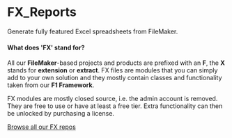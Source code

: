 # FX_Reports

Generate fully featured Excel spreadsheets from FileMaker.

#### What does 'FX' stand for? 

All our **FileMaker**-based projects and products are prefixed with an **F**, the **X** stands for **extension** or **extract**. FX files are modules that you can simply add to your own solution and they mostly contain classes and functionality taken from our **F1 Framework**.

FX modules are mostly closed source, i.e. the admin account is removed. They are free to use or have at least a free tier. Extra functionality can then be unlocked by purchasing a license.

[Browse all our FX repos](https://github.com/fmgarage?q=fx-)

